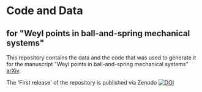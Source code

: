 # Code and Data
## for "Weyl points in ball-and-spring mechanical systems"
This repository contains the data and the code that was used to generate it for the manuscript "Weyl points in ball-and-spring mechanical systems" [arXiv](https://arxiv.org/abs/2302.08241).

The 'First release' of the repository is published via Zenodo 
[![DOI](https://zenodo.org/badge/613948459.svg)](https://zenodo.org/badge/latestdoi/613948459)
